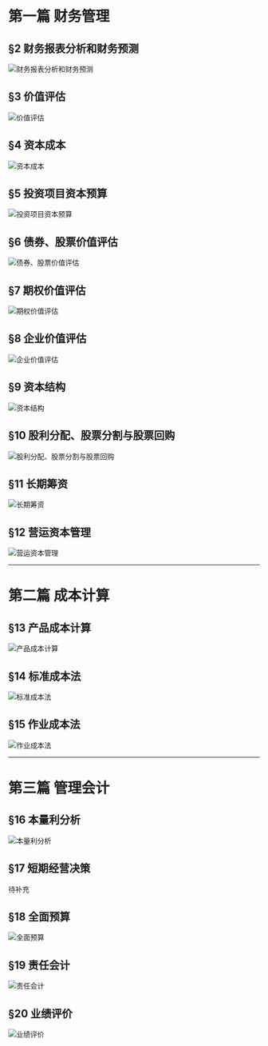 # 第一篇 财务管理
## §2 财务报表分析和财务预测
![][image-1]

## §3 价值评估
![][image-2]

## §4 资本成本
![][image-3]

## §5 投资项目资本预算
![][image-4]

## §6 债券、股票价值评估
![][image-5]

## §7 期权价值评估
![][image-6]

## §8 企业价值评估
![][image-7]

## §9 资本结构
![][image-8]

## §10 股利分配、股票分割与股票回购
![][image-9] 

## §11 长期筹资
![][image-10]

## §12 营运资本管理
![][image-11]

---- 
# 第二篇 成本计算
## §13 产品成本计算
![][image-12]

## §14 标准成本法
![][image-13]

## §15 作业成本法
![][image-14]

---- 
# 第三篇 管理会计
## §16 本量利分析
![][image-15]

## §17 短期经营决策
待补充

## §18 全面预算
![][image-16]

## §19 责任会计
![][image-17]

## §20 业绩评价
![][image-18]

[image-1]:	https://ws2.sinaimg.cn/large/006tKfTcgy1fq6tnxvw1jj31kw0yt4qs.jpg "财务报表分析和财务预测"
[image-2]:	https://ws3.sinaimg.cn/large/006tKfTcgy1fq6tudo244j31kw0rb46x.jpg "价值评估"
[image-3]:	https://ws2.sinaimg.cn/large/006tKfTcgy1fq6tuv6iqoj31kw16u4gb.jpg "资本成本"
[image-4]:	https://ws4.sinaimg.cn/large/006tKfTcgy1fq6tv4o07zj31kw0x84qp.jpg "投资项目资本预算"
[image-5]:	https://ws1.sinaimg.cn/large/006tKfTcgy1fq6w3srkgyj31kw1b6ast.jpg "债券、股票价值评估"
[image-6]:	https://ws4.sinaimg.cn/large/006tNc79gy1fq7f9se9faj31kw1iyqv5.jpg "期权价值评估"
[image-7]:	https://ws3.sinaimg.cn/large/006tKfTcgy1fq8vbgr5u1j31kw1k4x6p.jpg "企业价值评估"
[image-8]:	https://ws1.sinaimg.cn/large/006tNc79gy1fq7nj7sts0j31kw14bkjl.jpg "资本结构"
[image-9]:	https://ws1.sinaimg.cn/large/006tNc79gy1fq7zaacy50j31kw0thqm9.jpg "股利分配、股票分割与股票回购"
[image-10]:	https://ws1.sinaimg.cn/large/006tNc79gy1fq7u0g704tj31kw0o37ox.jpg "长期筹资"
[image-11]:	https://ws4.sinaimg.cn/large/006tKfTcgy1fq8o1xb4laj31kw1t5x6p.jpg "营运资本管理"
[image-12]:	https://ws4.sinaimg.cn/large/006tNc79gy1fq7u0456vyj31kw0mh1i9.jpg "产品成本计算"
[image-13]:	https://ws1.sinaimg.cn/large/006tKfTcgy1fq8o17yoe7j31f20usn7x.jpg "标准成本法"
[image-14]:	https://ws3.sinaimg.cn/large/006tNc79gy1fq80zhbrjuj316y0csgr4.jpg "作业成本法"
[image-15]:	https://ws4.sinaimg.cn/large/006tKfTcgy1fq8sfwmtnnj31kw2ehhdt.jpg "本量利分析"
[image-16]:	https://ws1.sinaimg.cn/large/006tKfTcgy1fq8o1i68ooj31fk0p8tkk.jpg "全面预算"
[image-17]:	https://ws3.sinaimg.cn/large/006tNc79gy1fq82pghqnej31iy0c80yb.jpg "责任会计"
[image-18]:	https://ws1.sinaimg.cn/large/006tKfTcgy1fq8iohecnkj317q0c845d.jpg "业绩评价"